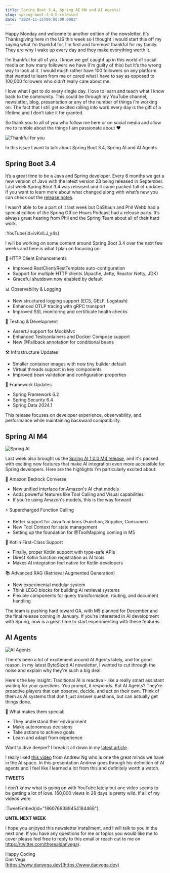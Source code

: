 ```yaml
---
title: Spring Boot 3.4, Spring AI M4 and AI Agents!
slug: spring-boot-3-4-0-released
date: "2024-11-25T09:00:00.000Z"
---
```


Happy Monday and welcome to another edition of the newsletter. It’s Thanksgiving here in the US this week so I thought I would start this off my saying what I’m thankful for. I’m first and foremost thankful for my family. They are why I wake up every day and they make everything worth it.

I’m thankful for all of you. I know we get caught up in this world of social media on how many followers we have (I’m guilty of this) but It’s the wrong way to look at it. I would much rather have 100 followers on any platform that wanted to learn from me or cared what I have to say as opposed to 100,000 followers who didn’t really care about me.

I love what I get to do every single day. I love to learn and teach what I know back to the community. This could be through my YouTube channel, newsletter, blog, presentation or any of the number of things I’m working on. The fact that I still get excited rolling into work every day is the gift of a lifetime and I don’t take it for granted.

So thank you to all of you who follow me here or on social media and allow me to ramble about the things I am passionate about ❤️

![Thankful for you](/images/newsletter/2024/11/25/thankful-for-being-your-teacher-2.png)

In this issue I want to talk about Spring Boot 3.4, Spring AI and AI Agents.

## Spring Boot 3.4

It’s a great time to be a Java and Spring developer. Every 6 months we get a new version of Java with the latest version 23 being released in September. Last week Spring Boot 3.4 was released and it came packed full of updates. If you want to learn more about what changed along with what’s new you can check out the [release notes](https://github.com/spring-projects/spring-boot/wiki/Spring-Boot-3.4-Release-Notes).

I wasn’t able to be a part of it last week but DaShaun and Phil Webb had a special edition of the Spring Office Hours Podcast had a release party. It’s always great hearing from Phil and the Spring Team about all of their hard work.

:YouTube{id=ivKvlLJ_y4s}

I will be working on some content around Spring Boot 3.4 over the next few weeks and here is what I plan on focusing on:

🔄 HTTP Client Enhancements
*   Improved RestClient/RestTemplate auto-configuration
*   Support for multiple HTTP clients (Apache, Jetty, Reactor Netty, JDK)
*   Graceful shutdown now enabled by default

📊 Observability & Logging
*   New structured logging support (ECS, GELF, Logstash)
*   Enhanced OTLP tracing with gRPC transport
*   Improved SSL monitoring and certificate health checks

🧪 Testing & Development
*   AssertJ support for MockMvc
*   Enhanced Testcontainers and Docker Compose support
*   New @Fallback annotation for conditional beans

🛠️ Infrastructure Updates
*   Smaller container images with new tiny builder default
*   Virtual threads support in key components
*   Improved bean validation and configuration properties

🔄 Framework Updates
*   Spring Framework 6.2
*   Spring Security 6.4
*   Spring Data 2024.1

This release focuses on developer experience, observability, and performance while maintaining backward compatibility.

## Spring AI M4

![Spring AI](/images/newsletter/2024/11/25/spring-ai---robots-writing-code-4.png)

Last week also brought us the [Spring AI 1.0.0 M4 release](https://spring.io/blog/2024/11/20/spring-ai-1-0-0-m4-released), and it's packed with exciting new features that make AI integration even more accessible for Spring developers. Here are the highlights I'm particularly excited about:

🤖 Amazon Bedrock Converse
*   New unified interface for Amazon's AI chat models
*   Adds powerful features like Tool Calling and Visual capabilities
*   If you're using Amazon's models, this is the way forward

⚡ Supercharged Function Calling
*   Better support for Java functions (Function, Supplier, Consumer)
*   New Tool Context for state management
*   Setting up the foundation for @ToolMapping coming in M5

🎯 Kotlin First-Class Support
*   Finally, proper Kotlin support with type-safe APIs
*   Direct Kotlin function registration as AI tools
*   Makes AI integration feel native for Kotlin developers

📚 Advanced RAG (Retrieval Augmented Generation)
*   New experimental modular system
*   Think LEGO blocks for building AI retrieval systems
*   Flexible components for query transformation, routing, and document handling

The team is pushing hard toward GA, with M5 planned for December and the final release coming in January. If you're interested in AI development with Spring, now is a great time to start experimenting with these features.

## AI Agents

![AI Agents](/images/newsletter/2024/11/25/robots-acting-as-agents-or-virtual-assistants-5.jpeg)

There's been a lot of excitement around AI Agents lately, and for good reason. In my latest ByteSized AI newsletter, I wanted to cut through the noise and explain why they're such a big deal.

Here's the key insight: Traditional AI is reactive - like a really smart assistant waiting for your questions. You prompt, it responds. But AI Agents? They're proactive players that can observe, decide, and act on their own. Think of them as AI systems that don't just answer questions, but can actually get things done.

🤖 What makes them special:
*   They understand their environment
*   Make autonomous decisions
*   Take actions to achieve goals
*   Learn and adapt from experience

Want to dive deeper? I break it all down in my [latest article](https://www.bytesizedai.dev/p/ai-agents-the-next-evolution-in-automation).

I really liked [this video](https://youtu.be/KrRD7r7y7NY) from Andrew Ng who is one the great minds we have in the AI space. In this presentation Andrew goes through his definition of AI agents and I feel like I learned a lot from this and definitely worth a watch.

**TWEETS**

I don’t know what is going on with YouTube lately but one video seems to be getting a lot of love. 160,000 views in 28 days is pretty wild. If all of my videos were

:TweetEmbed{id="1860769389454184468"}

**UNTIL NEXT WEEK**

I hope you enjoyed this newsletter installment, and I will talk to you in the next one. If you have any questions for me or topics you would like me to cover please feel free to reply to this email or reach out to me on https://twitter.com/therealdanvega).

Happy Coding  
Dan Vega  
[https://www.danvega.dev](https://www.danvega.dev)